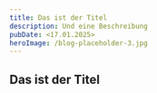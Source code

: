```yaml
---
title: Das ist der Titel
description: Und eine Beschreibung
pubDate: <17.01.2025>
heroImage: /blog-placeholder-3.jpg
---
```


## Das ist der Titel


